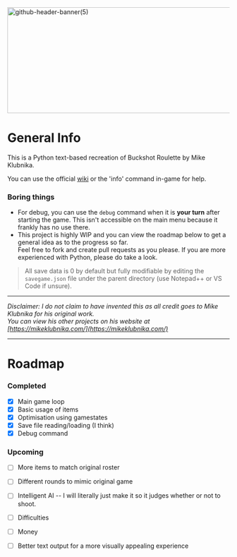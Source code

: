 <img width="1200" height="240" alt="github-header-banner(5)" src="https://github.com/user-attachments/assets/eb6ded4b-bb4a-44b8-ae63-b764a4d758fd" />

# General Info

This is a Python text-based recreation of Buckshot Roulette by Mike Klubnika. <br/>

You can use the official [wiki](https://buckshot-roulette.fandom.com/wiki/Buckshot_Roulette_Wik) or the 'info' command in-game for help.

### Boring things

- For debug, you can use the `debug` command when it is **your turn** after starting the game. This isn't accessible on the main menu because it frankly has no use there.
- This project is highly WIP and you can view the roadmap below to get a general idea as to the progress so far. <br/>
Feel free to fork and create pull requests as you please. If you are more experienced with Python, please do take a look. <br/>

> All save data is 0 by default but fully modifiable by editing the `savegame.json` file under the parent directory (use Notepad++ or VS Code if unsure).

------

*Disclaimer: I do not claim to have invented this as all credit goes to Mike Klubnika for his original work. <br/>*
*You can view his other projects on his website at [https://mikeklubnika.com/](https://mikeklubnika.com/)*

------

# Roadmap

### Completed

- [x] Main game loop
- [x] Basic usage of items
- [x] Optimisation using gamestates
- [x] Save file reading/loading (I think)
- [X] Debug command

### Upcoming

- [ ] More items to match original roster
- [ ] Different rounds to mimic original game
- [ ] Intelligent AI -- I will literally just make it so it judges whether or not to shoot.
- [ ] Difficulties
- [ ] Money
- [ ] Better text output for a more visually appealing experience


